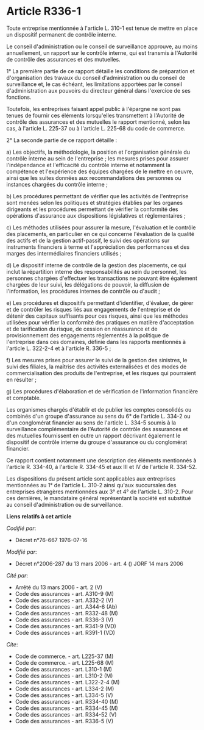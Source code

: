 # Article R336-1

Toute entreprise mentionnée à l'article L. 310-1 est tenue de mettre en place un dispositif permanent de contrôle interne.

Le conseil d'administration ou le conseil de surveillance approuve, au moins annuellement, un rapport sur le contrôle
interne, qui est transmis à l'Autorité de contrôle des assurances et des mutuelles.

1° La première partie de ce rapport détaille les conditions de préparation et d'organisation des travaux du conseil
d'administration ou du conseil de surveillance et, le cas échéant, les limitations apportées par le conseil d'administration
aux pouvoirs du directeur général dans l'exercice de ses fonctions.

Toutefois, les entreprises faisant appel public à l'épargne ne sont pas tenues de fournir ces éléments lorsqu'elles
transmettent à l'Autorité de contrôle des assurances et des mutuelles le rapport mentionné, selon les cas, à l'article L.
225-37 ou à l'article L. 225-68 du code de commerce.

2° La seconde partie de ce rapport détaille :

a) Les objectifs, la méthodologie, la position et l'organisation générale du contrôle interne au sein de l'entreprise ; les
mesures prises pour assurer l'indépendance et l'efficacité du contrôle interne et notamment la compétence et l'expérience des
équipes chargées de le mettre en oeuvre, ainsi que les suites données aux recommandations des personnes ou instances chargées
du contrôle interne ;

b) Les procédures permettant de vérifier que les activités de l'entreprise sont menées selon les politiques et stratégies
établies par les organes dirigeants et les procédures permettant de vérifier la conformité des opérations d'assurance aux
dispositions législatives et réglementaires ;

c) Les méthodes utilisées pour assurer la mesure, l'évaluation et le contrôle des placements, en particulier en ce qui
concerne l'évaluation de la qualité des actifs et de la gestion actif-passif, le suivi des opérations sur instruments
financiers à terme et l'appréciation des performances et des marges des intermédiaires financiers utilisés ;

d) Le dispositif interne de contrôle de la gestion des placements, ce qui inclut la répartition interne des responsabilités
au sein du personnel, les personnes chargées d'effectuer les transactions ne pouvant être également chargées de leur suivi,
les délégations de pouvoir, la diffusion de l'information, les procédures internes de contrôle ou d'audit ;

e) Les procédures et dispositifs permettant d'identifier, d'évaluer, de gérer et de contrôler les risques liés aux
engagements de l'entreprise et de détenir des capitaux suffisants pour ces risques, ainsi que les méthodes utilisées pour
vérifier la conformité des pratiques en matière d'acceptation et de tarification du risque, de cession en réassurance et de
provisionnement des engagements réglementés à la politique de l'entreprise dans ces domaines, définie dans les rapports
mentionnés à l'article L. 322-2-4 et à l'article R. 336-5 ;

f) Les mesures prises pour assurer le suivi de la gestion des sinistres, le suivi des filiales, la maîtrise des activités
externalisées et des modes de commercialisation des produits de l'entreprise, et les risques qui pourraient en résulter ;

g) Les procédures d'élaboration et de vérification de l'information financière et comptable.

Les organismes chargés d'établir et de publier les comptes consolidés ou combinés d'un groupe d'assurance au sens du 6° de
l'article L. 334-2 ou d'un conglomérat financier au sens de l'article L. 334-5 soumis à la surveillance complémentaire de
l'Autorité de contrôle des assurances et des mutuelles fournissent en outre un rapport décrivant également le dispositif de
contrôle interne du groupe d'assurance ou du conglomérat financier.

Ce rapport contient notamment une description des éléments mentionnés à l'article R. 334-40, à l'article R. 334-45 et aux III
et IV de l'article R. 334-52.

Les dispositions du présent article sont applicables aux entreprises mentionnées au 1° de l'article L. 310-2 ainsi qu'aux
succursales des entreprises étrangères mentionnées aux 3° et 4° de l'article L. 310-2. Pour ces dernières, le mandataire
général représentant la société est substitué au conseil d'administration ou de surveillance.

**Liens relatifs à cet article**

_Codifié par_:

  - Décret n°76-667 1976-07-16

_Modifié par_:

  - Décret n°2006-287 du 13 mars 2006 - art. 4 () JORF 14 mars 2006

_Cité par_:

  - Arrêté du 13 mars 2006 - art. 2 (V)
  - Code des assurances - art. A310-9 (M)
  - Code des assurances - art. A332-2 (V)
  - Code des assurances - art. A344-6 (Ab)
  - Code des assurances - art. R332-48 (M)
  - Code des assurances - art. R336-3 (V)
  - Code des assurances - art. R341-9 (VD)
  - Code des assurances - art. R391-1 (VD)

_Cite_:

  - Code de commerce. - art. L225-37 (M)
  - Code de commerce. - art. L225-68 (M)
  - Code des assurances - art. L310-1 (M)
  - Code des assurances - art. L310-2 (M)
  - Code des assurances - art. L322-2-4 (M)
  - Code des assurances - art. L334-2 (M)
  - Code des assurances - art. L334-5 (V)
  - Code des assurances - art. R334-40 (M)
  - Code des assurances - art. R334-45 (M)
  - Code des assurances - art. R334-52 (V)
  - Code des assurances - art. R336-5 (V)
